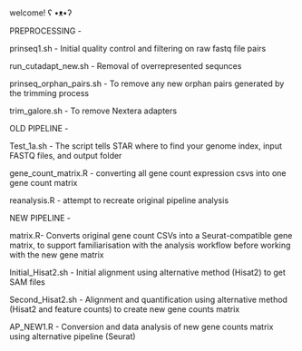 welcome! ʕ •ᴥ•ʔ 

PREPROCESSING - 

prinseq1.sh - Initial quality control and filtering on raw fastq file pairs

run_cutadapt_new.sh - Removal of overrepresented sequnces

prinseq_orphan_pairs.sh - To remove any new orphan pairs generated by the trimming process

trim_galore.sh - To remove Nextera adapters 

OLD PIPELINE - 

Test_1a.sh - The script tells STAR where to find your genome index, input FASTQ files, and output folder

gene_count_matrix.R - converting all gene count expression csvs into one gene count matrix

reanalysis.R - attempt to recreate original pipeline analysis

NEW PIPELINE - 

matrix.R- Converts original gene count CSVs into a Seurat-compatible gene matrix, to support familiarisation with the analysis workflow before working with the new gene matrix

Initial_Hisat2.sh - Initial alignment using alternative method (Hisat2) to get SAM files

Second_Hisat2.sh - Alignment and quantification using alternative method (Hisat2 and feature counts) to create new gene counts matrix 

AP_NEW1.R - Conversion and data analysis of new gene counts matrix using alternative pipeline (Seurat)


